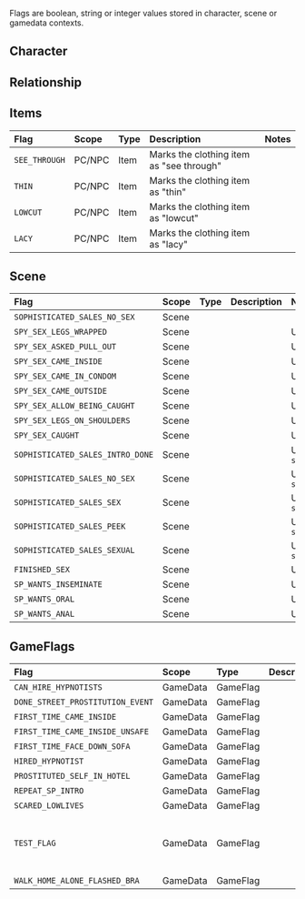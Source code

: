 Flags are boolean, string or integer values stored in character, scene or gamedata contexts.

## Character

## Relationship

## Items

| Flag | Scope | Type | Description | Notes |
| :--- | :---- | :--- | :---------- | :---- |
| `SEE_THROUGH` | PC/NPC | Item | Marks the clothing item as "see through" | |
| `THIN` | PC/NPC | Item | Marks the clothing item as "thin" | |
| `LOWCUT` | PC/NPC | Item | Marks the clothing item as "lowcut" | |
| `LACY`  | PC/NPC | Item | Marks the clothing item as "lacy" | |

## Scene

| Flag | Scope | Type | Description | Notes |
| :--- | :---- | :--- | :---------- | :---- |
| `SOPHISTICATED_SALES_NO_SEX` | Scene | | | |
| `SPY_SEX_LEGS_WRAPPED` | Scene | | | Used by `spyOnSex` |
| `SPY_SEX_ASKED_PULL_OUT` | Scene | | | Used by `spyOnSex` |
| `SPY_SEX_CAME_INSIDE` | Scene | | | Used by `spyOnSex` |
| `SPY_SEX_CAME_IN_CONDOM` | Scene | | | Used by `spyOnSex` |
| `SPY_SEX_CAME_OUTSIDE` | Scene | | | Used by `spyOnSex` |
| `SPY_SEX_ALLOW_BEING_CAUGHT` | Scene | | | Used by `spyOnSex` |
| `SPY_SEX_LEGS_ON_SHOULDERS` | Scene | | | Used by `spyOnSex` |
| `SPY_SEX_CAUGHT` | Scene | | | Used by `spyOnSex` |
| `SOPHISTICATED_SALES_INTRO_DONE` | Scene | | | Used by `sophisticatedSalesHelp` |
| `SOPHISTICATED_SALES_NO_SEX` | Scene | | | Used by `sophisticatedSalesHelp` |
| `SOPHISTICATED_SALES_SEX` | Scene | | | Used by `sophisticatedSalesHelp` |
| `SOPHISTICATED_SALES_PEEK` | Scene | | | Used by `sophisticatedSalesHelp` |
| `SOPHISTICATED_SALES_SEXUAL` | Scene | | | Used by `sophisticatedSalesHelp` |
| `FINISHED_SEX` | Scene | | | Used by `spMain` |
| `SP_WANTS_INSEMINATE` | Scene | | | Used by `spMain` |
| `SP_WANTS_ORAL` | Scene | | | Used by `spMain` |
| `SP_WANTS_ANAL` | Scene | | | Used by `spMain` |

## GameFlags

| Flag | Scope | Type | Description | Notes |
| :--- | :---- | :--- | :---------- | :---- |
| `CAN_HIRE_HYPNOTISTS` | GameData	| GameFlag | | |
| `DONE_STREET_PROSTITUTION_EVENT` | GameData	| GameFlag | | |
| `FIRST_TIME_CAME_INSIDE` | GameData	| GameFlag | | |
| `FIRST_TIME_CAME_INSIDE_UNSAFE` | GameData	| GameFlag | | |
| `FIRST_TIME_FACE_DOWN_SOFA` | GameData	| GameFlag | | |
| `HIRED_HYPNOTIST` | GameData	| GameFlag | | |
| `PROSTITUTED_SELF_IN_HOTEL` | GameData	| GameFlag | | |
| `REPEAT_SP_INTRO` | GameData	| GameFlag | | |
| `SCARED_LOWLIVES` | GameData	| GameFlag | | |
| `TEST_FLAG`| GameData	| GameFlag | | Used for testing new scenes |
| `WALK_HOME_ALONE_FLASHED_BRA` | GameData	| GameFlag | | |

